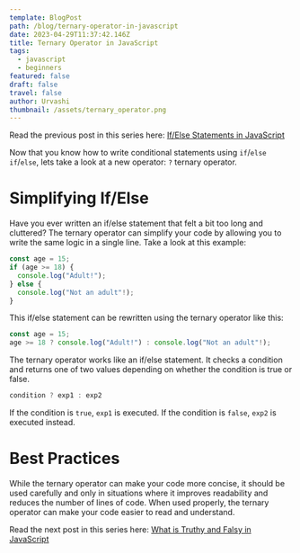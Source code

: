 ```yaml
---
template: BlogPost
path: /blog/ternary-operator-in-javascript
date: 2023-04-29T11:37:42.146Z
title: Ternary Operator in JavaScript
tags:
  - javascript
  - beginners
featured: false
draft: false
travel: false
author: Urvashi
thumbnail: /assets/ternary_operator.png
---
```


Read the previous post in this series here: [If/Else Statements in JavaScript](https://www.thecodedose.com/blog/if-else-statements-in-javascript)

Now that you know how to write conditional statements using `if`/`else if`/`else`, lets take a look at a new operator: `?` ternary operator.

# Simplifying If/Else

Have you ever written an if/else statement that felt a bit too long and cluttered?
The ternary operator can simplify your code by allowing you to write the same logic in a single line. Take a look at this example:

```js
const age = 15;
if (age >= 18) {
  console.log("Adult!");
} else {
  console.log("Not an adult"!);
}
```

This if/else statement can be rewritten using the ternary operator like this:

```js
const age = 15;
age >= 18 ? console.log("Adult!") : console.log("Not an adult"!);
```

The ternary operator works like an if/else statement. It checks a condition and returns one of two values depending on whether the condition is true or false.

```js
condition ? exp1 : exp2
```

If the condition is `true`, `exp1` is executed. If the condition is `false`, `exp2` is executed instead.

# Best Practices

While the ternary operator can make your code more concise, it should be used carefully and only in situations where it improves readability and reduces the number of lines of code. When used properly, the ternary operator can make your code easier to read and understand.

Read the next post in this series here: [What is Truthy and Falsy in JavaScript](https://www.thecodedose.com/blog/truthy_and_falsy_in_js)
